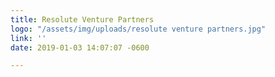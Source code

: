 ```yaml
---
title: Resolute Venture Partners
logo: "/assets/img/uploads/resolute venture partners.jpg"
link: ''
date: 2019-01-03 14:07:07 -0600

---
```


